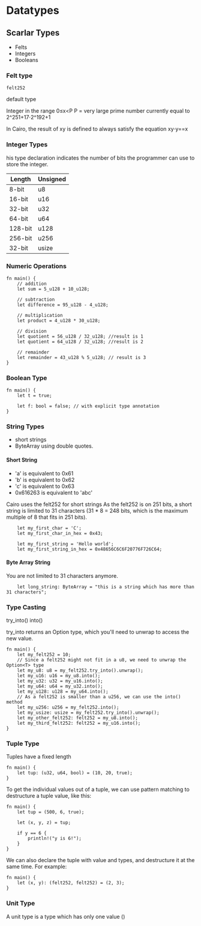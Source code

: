 

# Datatypes

## Scarlar Types
-  Felts 
-  Integers
-  Booleans
  

### Felt type

``` 
felt252
```
default type

Integer in the range 0≤x<P
P = very large prime number currently equal to 2^251+17⋅2^192+1

In Cairo, the result of xy
 is defined to always satisfy the equation xy⋅y==x

### Integer Types
his type declaration indicates the number of bits the programmer can use to store the integer.

| Length  | Unsigned |
|---------|----------|
| 8-bit   | u8       |
| 16-bit  | u16      |
| 32-bit  | u32      |
| 64-bit  | u64      |
| 128-bit | u128     |
| 256-bit | u256     |
| 32-bit  | usize    |

### Numeric Operations
``` 
fn main() {
    // addition
    let sum = 5_u128 + 10_u128;

    // subtraction
    let difference = 95_u128 - 4_u128;

    // multiplication
    let product = 4_u128 * 30_u128;

    // division
    let quotient = 56_u128 / 32_u128; //result is 1
    let quotient = 64_u128 / 32_u128; //result is 2

    // remainder
    let remainder = 43_u128 % 5_u128; // result is 3
}
```

### Boolean Type

```
fn main() {
    let t = true;

    let f: bool = false; // with explicit type annotation
}
```


### String Types

- short strings
- ByteArray using double quotes.

#### Short String
- 'a' is equivalent to 0x61
- 'b' is equivalent to 0x62
- 'c' is equivalent to 0x63
- 0x616263 is equivalent to 'abc'

Cairo uses the felt252 for short strings
As the felt252 is on 251 bits, a short string is limited to 31 characters (31 * 8 = 248 bits, which is the maximum multiple of 8 that fits in 251 bits).

```
    let my_first_char = 'C';
    let my_first_char_in_hex = 0x43;

    let my_first_string = 'Hello world';
    let my_first_string_in_hex = 0x48656C6C6F20776F726C64;

```


#### Byte Array String
You are not limited to 31 characters anymore.
```
    let long_string: ByteArray = "this is a string which has more than 31 characters";

```

### Type Casting
try_into()
into()

try_into returns an Option<T> type, which you'll need to unwrap to access the new value.

```
fn main() {
    let my_felt252 = 10;
    // Since a felt252 might not fit in a u8, we need to unwrap the Option<T> type
    let my_u8: u8 = my_felt252.try_into().unwrap();
    let my_u16: u16 = my_u8.into();
    let my_u32: u32 = my_u16.into();
    let my_u64: u64 = my_u32.into();
    let my_u128: u128 = my_u64.into();
    // As a felt252 is smaller than a u256, we can use the into() method
    let my_u256: u256 = my_felt252.into();
    let my_usize: usize = my_felt252.try_into().unwrap();
    let my_other_felt252: felt252 = my_u8.into();
    let my_third_felt252: felt252 = my_u16.into();
}
```

### Tuple Type

Tuples have a fixed length

```
fn main() {
    let tup: (u32, u64, bool) = (10, 20, true);
}
```

To get the individual values out of a tuple, we can use pattern matching to destructure a tuple value, like this:

```
fn main() {
    let tup = (500, 6, true);

    let (x, y, z) = tup;

    if y == 6 {
        println!("y is 6!");
    }
}
```

We can also declare the tuple with value and types, and destructure it at the same time. For example:
```
fn main() {
    let (x, y): (felt252, felt252) = (2, 3);
}
```

### Unit Type

A unit type is a type which has only one value ()
